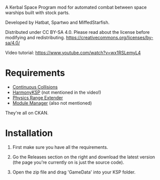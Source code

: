 A Kerbal Space Program mod for automated combat between space warships built with stock parts.

Developed by Hatbat, Spartwo and MiffedStarfish.

Distributed under CC BY-SA 4.0. Please read about the license before modifying and redistributing.
https://creativecommons.org/licenses/by-sa/4.0/

Video tutorial: https://www.youtube.com/watch?v=wx1RSLemyL4

# Requirements

- [Continuous Collisions](https://spacedock.info/mod/3067/Continuous%20Collisions)
- [HarmonyKSP](https://github.com/KSPModdingLibs/HarmonyKSP/releases) (not mentioned in the video!)
- [Physics Range Extender](https://github.com/jrodrigv/PhysicsRangeExtender/releases)
- [Module Manager](https://ksp.sarbian.com/jenkins/job/ModuleManager/) (also not mentioned)

They're all on CKAN.

# Installation

1. First make sure you have all the requirements.

2. Go the Releases section on the right and download the latest version (the page you're currently on is just the source code).

3. Open the zip file and drag 'GameData' into your KSP folder.

